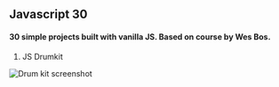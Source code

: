 ## Javascript 30

#### 30 simple projects built with vanilla JS. Based on course by Wes Bos.

1. JS Drumkit

![Drum kit screenshot](https://i.imgur.com/j7i5t1G.png)